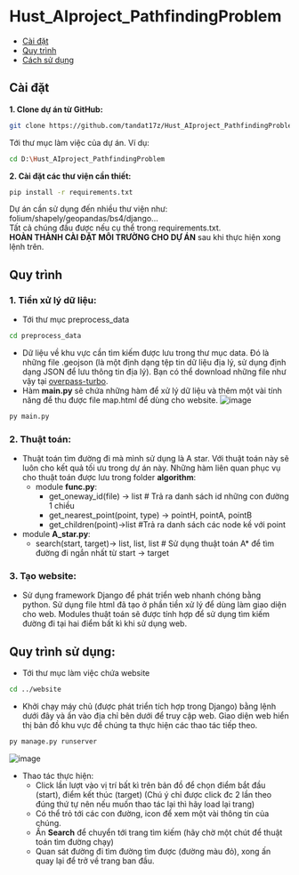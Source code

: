 # Hust_AIproject_PathfindingProblem
- [Cài đặt](#Cài-đặt)
- [Quy trình](#Quy-trình)
- [Cách sử dụng](#Cách-sử-dụng)
## Cài đặt
**1. Clone dự án từ GitHub:**
  ```bash
  git clone https://github.com/tandat17z/Hust_AIproject_PathfindingProblem.git
  ```
Tới thư mục làm việc của dự án. Ví dụ:
  ```bash
  cd D:\Hust_AIproject_PathfindingProblem
  ```
**2. Cài đặt các thư viện cần thiết:**
  ```bash
  pip install -r requirements.txt
  ```
Dự án cần sử dụng đến nhiều thư viện như: folium/shapely/geopandas/bs4/django...<br>
Tất cả chúng đầu được nếu cụ thể trong requirements.txt.<br>
**HOÀN THÀNH CÀI ĐẶT MÔI TRƯỜNG CHO DỰ ÁN** sau khi thực hiện xong lệnh trên.

## Quy trình
### 1. Tiền xử lý dữ liệu:
  - Tới thư mục preprocess_data
  ```bash
  cd preprocess_data
  ```
  - Dữ liệu về khu vực cần tìm kiếm được lưu trong thư mục data. Đó là những file .geojson (là một định dạng tệp tin dữ liệu địa lý, sử dụng định dạng JSON để lưu thông tin địa lý). Bạn có thể download những file như vậy tại [overpass-turbo](https://overpass-turbo.eu/).
  -  Hàm **main.py** sẽ chứa những hàm để xử lý dữ liệu và thêm một vài tính năng để thu được file map.html để dùng cho website.
![image](https://github.com/tandat17z/Hust_AIproject_PathfindingProblem/assets_readme/main-py.png)
```bash
py main.py
```
### 2. Thuật toán:
  - Thuật toán tìm đường đi mà mình sử dụng là A star. Với thuật toán này sẽ luôn cho kết quả tối ưu trong dự án này. Những hàm liên quan phục vụ cho thuật toán được lưu trong folder **algorithm**:
    - module **func.py**:
      - get_oneway_id(file) -> list # Trả ra danh sách id những con đường 1 chiều
      - get_nearest_point(point, type) -> pointH, pointA, pointB
      - get_children(point)->list #Trả ra danh sách các node kề với point
  - module **A_star.py**:
      - search(start, target)-> list, list, list # Sử dụng thuật toán A* để tìm đường đi ngắn nhất từ start -> target
### 3. Tạo website:
  - Sử dụng framework Django để phát triển web nhanh chóng bằng python. Sử dụng file html đã tạo ở phần tiền xử lý để dùng làm giao diện cho web. Modules thuật toán sẽ được tính hợp để sử dụng tìm kiếm đường đi tại hai điểm bất kì khi sử dụng web.

## Quy trình sử dụng:
  - Tới thư mục làm việc chứa website
  ```bash
  cd ../website
  ```
  - Khởi chạy máy chủ (được phát triển tích hợp trong Django) bằng lệnh dưới đây và ấn vào địa chỉ bên dưới để truy cập web. Giao diện web hiển thị bản đồ khu vực để chúng ta thực hiện các thao tác tiếp theo.
  ```bash
  py manage.py runserver
  ```
![image](https://github.com/tandat17z/Hust_AIproject_PathfindingProblem/assets/126872123/e74d02ed-a05c-4b02-8c1d-3edbf56f58f2)

  - Thao tác thực hiện:
      - Click lần lượt vào vị trí bất kì trên bản đồ để chọn điểm bắt đầu (start), điểm kết thúc (target) (Chú ý chỉ được click đc 2 lần theo đúng thứ tự nên nếu muốn thao tác lại thì  hãy load lại trang)
      - Có thể trỏ tới các con đường, icon để xem một vài thông tin của chúng.
      - Ấn **Search** để chuyển tới trang tìm kiếm (hãy chờ một chút để thuật toán tìm đường chạy)
      - Quan sát đường đi tìm đường tìm được (đường màu đỏ), xong ấn quay lại để trở về trang ban đầu.


